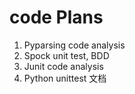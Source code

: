 # code Plans
1. Pyparsing code analysis
2. Spock unit test, BDD
3. Junit code analysis
4. Python unittest 文档
